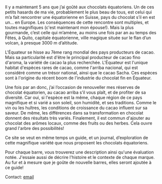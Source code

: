 Il y a maintenant 5 ans que j’ai goûté aux chocolats équatoriens. 
Un de ces petits hasards de ma vie, probablement le plus beau de tous, est celui qui m’a fait rencontrer une équatorienne en Suisse, pays du chocolat s’il en est un… en Europe.
Les conséquences de cette rencontre sont multiples, et toutes magnifiques (c'est maintenant mon épouse!). Mais la plus gourmande, c’est celle qui m’amène, au moins une fois par an au temps des Fêtes, à Quito, capitale équatorienne, ville magique située sur le flan d’un volcan, à presque 3000 m d’altitude.

L'Équateur se hisse au 7ème rang mondial des pays producteurs de cacao. Mais sa particularité est d'être le principal producteur de cacao fino d'aroma, la variété de cacao la plus recherchée. L'Équateur est l'unique habitat d'espèces rares de cacao, comme l'arriba nacional, qui est considéré comme un trésor national, ainsi que le cacao Sacha. Ces espèces sont à l'origine du récent boom de l'industrie du chocolat fin en Équateur.

Une fois par an donc, j’ai l’occasion de renouveller mes réserves de chocolat équatorien, au cacao arriba s’il vous plaît, et de profiter de sa diversité. Car oui, si l'espèce est la même, chaque région de ce pays magnifique et si varié a son soleil, son humidité, et ses traditions. Comme le vin ou les huîtres, les conditions de croissance du cacao influent sur sa saveur. De même, les différences dans sa transformation en chocolat donnent des résultats très variés. Finalement, il est commun d'ajouter au chocolat des arômes locaux, comme des fruits ou des herbes. Cela ouvre grand l'arbre des possibilités!

Ce site se veut en même temps un guide, et un journal, d’exploration de cette magnifique variété que nous proposent les chocolats équatoriens.

Pour chaque barre, vous trouverez une description ainsi qu'une évaluation notée. J'essaie aussi de décrire l'histoire et le contexte de chaque marque. Au fur et à mesure que je goûte de nouvelle barres, elles seront ajoutée à ce guide!


Contact: [email](mailto:vmside@protonmail.com)